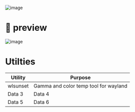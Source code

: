 ![image](https://github.com/user-attachments/assets/fe6d873e-a76c-484c-8313-d63a0b3d6c2d)

# 🍚 preview

![image](https://github.com/user-attachments/assets/43d8de07-ae01-41ce-8387-55a843bfbbc1)

# Utilties

| Utility | Purpose |
|----------|----------|
| wlsunset | Gamma and color temp tool for wayland|
| Data 3   | Data 4   |
| Data 5   | Data 6   |
